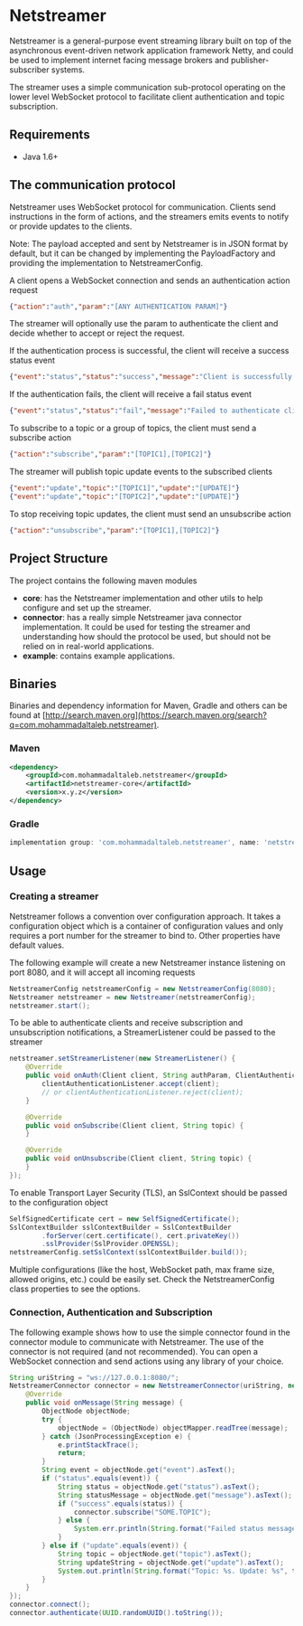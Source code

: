 # Netstreamer

Netstreamer is a general-purpose event streaming library built on top of the asynchronous event-driven network application framework Netty, and could be used to implement internet facing message brokers and publisher-subscriber systems.

The streamer uses a simple communication sub-protocol operating on the lower level WebSocket protocol to facilitate client authentication and topic subscription.


## Requirements

* Java 1.6+


## The communication protocol

Netstreamer uses WebSocket protocol for communication.
Clients send instructions in the form of actions, and the streamers emits events to notify or provide updates to the clients.

Note: The payload accepted and sent by Netstreamer is in JSON format by default,
but it can be changed by implementing the PayloadFactory and providing the implementation to NetstreamerConfig.

A client opens a WebSocket connection and sends an authentication action request
```json
{"action":"auth","param":"[ANY AUTHENTICATION PARAM]"}
```

The streamer will optionally use the param to authenticate the client and decide whether to accept or reject the request.

If the authentication process is successful, the client will receive a success status event
```json
{"event":"status","status":"success","message":"Client is successfully connected and authenticated"}
```

If the authentication fails, the client will receive a fail status event
```json
{"event":"status","status":"fail","message":"Failed to authenticate client"}
```

To subscribe to a topic or a group of topics, the client must send a subscribe action
```json
{"action":"subscribe","param":"[TOPIC1],[TOPIC2]"}
```

The streamer will publish topic update events to the subscribed clients
```json
{"event":"update","topic":"[TOPIC1]","update":"[UPDATE]"}
{"event":"update","topic":"[TOPIC2]","update":"[UPDATE]"}
```

To stop receiving topic updates, the client must send an unsubscribe action
```json
{"action":"unsubscribe","param":"[TOPIC1],[TOPIC2]"}
```


## Project Structure

The project contains the following maven modules
* **core**: has the Netstreamer implementation and other utils to help configure and set up the streamer.
* **connector**: has a really simple Netstreamer java connector implementation.
  It could be used for testing the streamer and understanding how should the protocol be used,
  but should not be relied on in real-world applications.
* **example**: contains example applications.


## Binaries

Binaries and dependency information for Maven, Gradle and others can be found at [http://search.maven.org](https://search.maven.org/search?q=com.mohammadaltaleb.netstreamer).

### Maven
```xml
<dependency>
    <groupId>com.mohammadaltaleb.netstreamer</groupId>
    <artifactId>netstreamer-core</artifactId>
    <version>x.y.z</version>
</dependency>
```

### Gradle
```groovy
implementation group: 'com.mohammadaltaleb.netstreamer', name: 'netstreamer-core', version: 'x.y.z'
```


## Usage

### Creating a streamer

Netstreamer follows a convention over configuration approach.
It takes a configuration object which is a container of configuration values and only requires a port number for the streamer to bind to.
Other properties have default values.

The following example will create a new Netstreamer instance listening on port 8080,
and it will accept all incoming requests
```java
NetstreamerConfig netstreamerConfig = new NetstreamerConfig(8080);
Netstreamer netstreamer = new Netstreamer(netstreamerConfig);
netstreamer.start();
```

To be able to authenticate clients and receive subscription and unsubscription notifications,
a StreamerListener could be passed to the streamer
```java
netstreamer.setStreamerListener(new StreamerListener() {
    @Override
    public void onAuth(Client client, String authParam, ClientAuthenticationListener clientAuthenticationListener) {
        clientAuthenticationListener.accept(client);
        // or clientAuthenticationListener.reject(client);
    }

    @Override
    public void onSubscribe(Client client, String topic) {
    }

    @Override
    public void onUnsubscribe(Client client, String topic) {
    }
});
```

To enable Transport Layer Security (TLS), an SslContext should be passed to the configuration object
```java
SelfSignedCertificate cert = new SelfSignedCertificate();
SslContextBuilder sslContextBuilder = SslContextBuilder
        .forServer(cert.certificate(), cert.privateKey())
        .sslProvider(SslProvider.OPENSSL);
netstreamerConfig.setSslContext(sslContextBuilder.build());
```

Multiple configurations (like the host, WebSocket path, max frame size, allowed origins, etc.) could be easily set.
Check the NetstreamerConfig class properties to see the options.

### Connection, Authentication and Subscription

The following example shows how to use the simple connector found in the connector module to communicate with Netstreamer.
The use of the connector is not required (and not recommended). You can open a WebSocket connection and send actions using any library of your choice.
```java
String uriString = "ws://127.0.0.1:8080/";
NetstreamerConnector connector = new NetstreamerConnector(uriString, new MessageListener() {
    @Override
    public void onMessage(String message) {
        ObjectNode objectNode;
        try {
            objectNode = (ObjectNode) objectMapper.readTree(message);
        } catch (JsonProcessingException e) {
            e.printStackTrace();
            return;
        }
        String event = objectNode.get("event").asText();
        if ("status".equals(event)) {
            String status = objectNode.get("status").asText();
            String statusMessage = objectNode.get("message").asText();
            if ("success".equals(status)) {
                connector.subscribe("SOME.TOPIC");
            } else {
                System.err.println(String.format("Failed status message. status: %s. status message: %s", status, statusMessage));
            }
        } else if ("update".equals(event)) {
            String topic = objectNode.get("topic").asText();
            String updateString = objectNode.get("update").asText();
            System.out.println(String.format("Topic: %s. Update: %s", topic, updateString));
        }
    }
});
connector.connect();
connector.authenticate(UUID.randomUUID().toString());
```